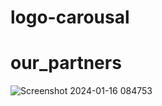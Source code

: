 # logo-carousal 
# our_partners
![Screenshot 2024-01-16 084753](https://github.com/Debarjitmohanty/logo-carousal/assets/91021174/3324d0f4-7bdc-4df0-81f9-2b921503c547)
